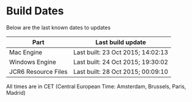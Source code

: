 # Build Dates

Below are the last known dates to updates

Part | Last build update
-----|-----
Mac Engine | Last built: 23 Oct 2015; 14:02:13
Windows Engine | Last built: 24 Oct 2015; 19:30:02
JCR6 Resource Files | Last built: 28 Oct 2015; 00:09:10
All times are in CET (Central European Time: Amsterdam, Brussels, Paris, Madrid)



